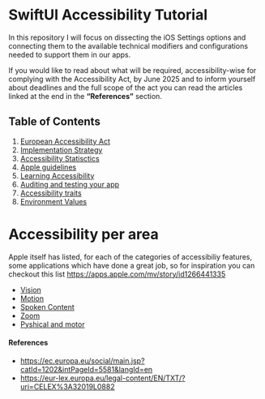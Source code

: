 # SwiftUI Accessibility Tutorial
In this repository I will focus on dissecting the iOS Settings options and connecting them to the available technical modifiers and configurations needed to support them in our apps.

If you would like to read about what will be required, accessibility-wise for complying with the Accessibility Act, 
by June 2025 and to inform yourself about deadlines and the full scope of the act you can read the articles linked at the end in the **“References”** section.

## Table of Contents

1. [European Accessibility Act](https://github.com/barbaramartina/swiftui-accessibility-tutorial/blob/main/accessibility-act.md)
2. [Implementation Strategy](https://github.com/barbaramartina/swiftui-accessibility-tutorial/blob/main/implementation-strategy.md)
3. [Accessibility Statisctics](https://github.com/barbaramartina/swiftui-accessibility-tutorial/blob/main/statistics.md)
4. [Apple guidelines](https://github.com/barbaramartina/swiftui-accessibility-tutorial/blob/main/apple-guidelines.md)
5. [Learning Accessibility](https://github.com/barbaramartina/swiftui-accessibility-tutorial/blob/main/learning-accessibility.md)
6. [Auditing and testing your app](https://github.com/barbaramartina/swiftui-accessibility-tutorial/blob/main/testing-auditing.md)
7. [Accessibility traits](https://github.com/barbaramartina/swiftui-accessibility-tutorial/blob/main/acessibility-traits.md)
8. [Environment Values](https://github.com/barbaramartina/swiftui-accessibility-tutorial/blob/main/environtment-values.md)



# Accessibility per area 
Apple itself has listed, for each of the categories of accessibiliy features, some applications which have done a great job, so for inspiration you can checkout this list https://apps.apple.com/mv/story/id1266441335

- [Vision](https://github.com/barbaramartina/swiftui-accessibility-tutorial/blob/main/vision.md)
- [Motion](https://github.com/barbaramartina/swiftui-accessibility-tutorial/blob/main/motion.md)
- [Spoken Content](https://github.com/barbaramartina/swiftui-accessibility-tutorial/blob/main/speech.md)
- [Zoom](https://github.com/barbaramartina/swiftui-accessibility-tutorial/blob/main/zoom.md)
- [Pyshical and motor](https://github.com/barbaramartina/swiftui-accessibility-tutorial/blob/main/motor.md)


#### References
- https://ec.europa.eu/social/main.jsp?catId=1202&intPageId=5581&langId=en
- https://eur-lex.europa.eu/legal-content/EN/TXT/?uri=CELEX%3A32019L0882


